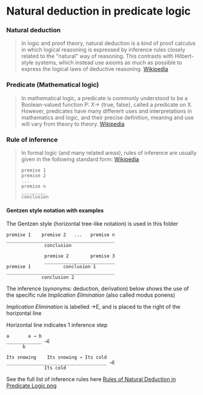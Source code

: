 # Natural deduction in predicate logic

### Natural deduction
> In logic and proof theory, natural deduction is a kind of proof calculus in which logical reasoning is expressed by inference rules closely related to the "natural" way of reasoning. This contrasts with Hilbert-style systems, which instead use axioms as much as possible to express the logical laws of deductive reasoning. [Wikipedia](https://en.wikipedia.org/wiki/Natural_deduction)

### Predicate (Mathematical logic)
> In mathematical logic, a predicate is commonly understood to be a Boolean-valued function P: X→ {true, false}, called a predicate on X. However, predicates have many different uses and interpretations in mathematics and logic, and their precise definition, meaning and use will vary from theory to theory. [Wikipedia](https://en.wikipedia.org/wiki/Predicate_(mathematical_logic))

### Rule of inference
> In formal logic (and many related areas), rules of inference are usually given in the following standard form: [Wikipedia](https://en.wikipedia.org/wiki/Rule_of_inference)
> ```
>premise 1
>premise 2
>...
>premise n
>_________
>conclusion
>```
>

#### Gentzen style notation with examples
The Gentzen style (horizontal tree-like notation) is used in this folder

```
premise 1    premise 2   ...   premise n
________________________________________
              conclusion
```

```
              premise 2        premise 3
              __________________________
premise 1            conclusion 1
________________________________________
             conclusion 2
```

The inference (synonyms: deduction, derivation) below shows the use of the specific rule *Implication Elimination* (also called modus ponens)

*Implication Elimination* is labelled →E, and is placed to the right of the horizontal line

Horizontal line indicates 1 inference step

```
a       a → b
_____________ →E
      b
```

```
Its snowing    Its snowing → Its cold
_____________________________________ →E
              Its cold
```

See the full list of inference rules here [Rules of Natural Deduction in Predicate Logic.png](https://github.com/hojelse/fcdm/blob/master/natural_deduction/README.md)
